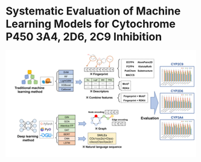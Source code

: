 # Systematic Evaluation of Machine Learning Models for Cytochrome P450 3A4, 2D6, 2C9 Inhibition

![image](pic.png)


